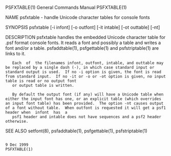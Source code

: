 PSFXTABLE(1)                                                                                                                                    General Commands Manual                                                                                                                                    PSFXTABLE(1)

NAME
       psfxtable - handle Unicode character tables for console fonts

SYNOPSIS
       psfxtable [-i infont] [-o outfont] [-it intable] [-ot outtable] [-nt]

DESCRIPTION
       psfxtable handles the embedded Unicode character table for .psf format console fonts. It reads a font and possibly a table and writes a font and/or a table.  psfaddtable(1), psfgettable(1) and psfstriptable(1) are links to it.

       Each  of  the filenames infont, outfont, intable, and outtable may be replaced by a single dash (-), in which case standard input or standard output is used.  If no -i option is given, the font is read from standard input.  If no -it or -o or -ot option is given, no input table is read or no output font
       or output table is written.

       By default the output font (if any) will have a Unicode table when either the input font has one, or an explicit table (which overrides an input font table) has been provided.  The option -nt causes output of a font without table.  When outfont is requested it will get a psf1 header when  infont  has  a
       psf1 header and intable does not have sequences and a psf2 header otherwise.

SEE ALSO
       setfont(8), psfaddtable(1), psfgettable(1), psfstriptable(1)

                                                                                                                                                       9 Dec 1999                                                                                                                                          PSFXTABLE(1)
